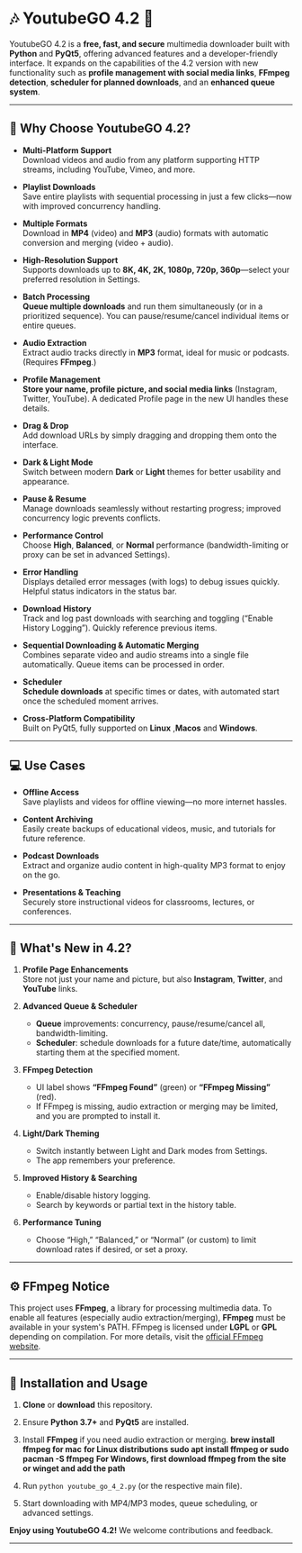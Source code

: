 # 🎶 YoutubeGO 4.2 🎥

YoutubeGO 4.2 is a **free, fast, and secure** multimedia downloader built with **Python** and **PyQt5**, offering advanced features and a developer-friendly interface. It expands on the capabilities of the 4.2 version with new functionality such as  **profile management with social media links**, **FFmpeg detection**, **scheduler for planned downloads**, and an **enhanced queue system**.

---

## 🌟 Why Choose YoutubeGO 4.2?

- **Multi-Platform Support**  
  Download videos and audio from any platform supporting HTTP streams, including YouTube, Vimeo, and more.

- **Playlist Downloads**  
  Save entire playlists with sequential processing in just a few clicks—now with improved concurrency handling.

- **Multiple Formats**  
  Download in **MP4** (video) and **MP3** (audio) formats with automatic conversion and merging (video + audio).

- **High-Resolution Support**  
  Supports downloads up to **8K, 4K, 2K, 1080p, 720p, 360p**—select your preferred resolution in Settings.

- **Batch Processing**  
  **Queue multiple downloads** and run them simultaneously (or in a prioritized sequence). You can pause/resume/cancel individual items or entire queues.

- **Audio Extraction**  
  Extract audio tracks directly in **MP3** format, ideal for music or podcasts. (Requires **FFmpeg**.)

- **Profile Management**  
  **Store your name, profile picture, and social media links** (Instagram, Twitter, YouTube). A dedicated Profile page in the new UI handles these details.

- **Drag & Drop**  
  Add download URLs by simply dragging and dropping them onto the interface.

- **Dark & Light Mode**  
  Switch between modern **Dark** or **Light** themes for better usability and appearance.

- **Pause & Resume**  
  Manage downloads seamlessly without restarting progress; improved concurrency logic prevents conflicts.

- **Performance Control**  
  Choose **High**, **Balanced**, or **Normal** performance (bandwidth-limiting or proxy can be set in advanced Settings).

- **Error Handling**  
  Displays detailed error messages (with logs) to debug issues quickly. Helpful status indicators in the status bar.

- **Download History**  
  Track and log past downloads with searching and toggling (“Enable History Logging”). Quickly reference previous items.

- **Sequential Downloading & Automatic Merging**  
  Combines separate video and audio streams into a single file automatically. Queue items can be processed in order.

- **Scheduler**  
  **Schedule downloads** at specific times or dates, with automated start once the scheduled moment arrives.

- **Cross-Platform Compatibility**  
  Built on PyQt5, fully supported on **Linux** ,**Macos** and **Windows**.

---

## 💻 Use Cases

- **Offline Access**  
  Save playlists and videos for offline viewing—no more internet hassles.

- **Content Archiving**  
  Easily create backups of educational videos, music, and tutorials for future reference.

- **Podcast Downloads**  
  Extract and organize audio content in high-quality MP3 format to enjoy on the go.

- **Presentations & Teaching**  
  Securely store instructional videos for classrooms, lectures, or conferences.

---

## 🚀 What's New in 4.2?

1. **Profile Page Enhancements**  
   Store not just your name and picture, but also **Instagram**, **Twitter**, and **YouTube** links.

2. **Advanced Queue & Scheduler**  
   - **Queue** improvements: concurrency, pause/resume/cancel all, bandwidth-limiting.  
   - **Scheduler**: schedule downloads for a future date/time, automatically starting them at the specified moment.

3. **FFmpeg Detection**  
   - UI label shows **“FFmpeg Found”** (green) or **“FFmpeg Missing”** (red).  
   - If FFmpeg is missing, audio extraction or merging may be limited, and you are prompted to install it.


4. **Light/Dark Theming**  
   - Switch instantly between Light and Dark modes from Settings.  
   - The app remembers your preference.

5. **Improved History & Searching**  
   - Enable/disable history logging.  
   - Search by keywords or partial text in the history table.

6. **Performance Tuning**  
   - Choose “High,” “Balanced,” or “Normal” (or custom) to limit download rates if desired, or set a proxy.

---

## ⚙️ FFmpeg Notice

This project uses **FFmpeg**, a library for processing multimedia data. To enable all features (especially audio extraction/merging), **FFmpeg** must be available in your system's PATH. FFmpeg is licensed under **LGPL** or **GPL** depending on compilation. For more details, visit the [official FFmpeg website](https://ffmpeg.org).

---



## 🔧 Installation and Usage

1. **Clone** or **download** this repository.
2. Ensure **Python 3.7+** and **PyQt5** are installed.
3. Install **FFmpeg** if you need audio extraction or merging. 
**brew install ffmpeg for mac**
**for Linux distributions sudo apt install ffmpeg or sudo pacman -S ffmpeg**
**For Windows, first download ffmpeg from the site or winget and add the path**

4. Run `python youtube_go_4_2.py` (or the respective main file).
5. Start downloading with MP4/MP3 modes, queue scheduling, or advanced settings.

**Enjoy using YoutubeGO 4.2!** We welcome contributions and feedback.

---



